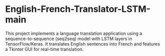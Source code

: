 # English-French-Translator-LSTM-main
This project implements a language translation application using a sequence-to-sequence (seq2seq) model with LSTM layers in TensorFlow/Keras. It translates English sentences into French and features a Tkinter GUI for real-time translation.
